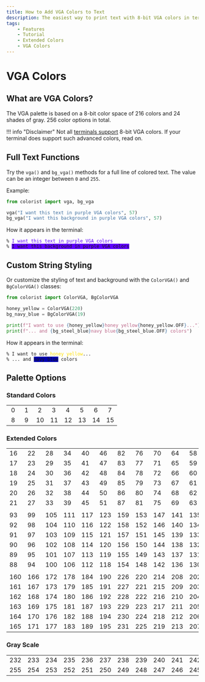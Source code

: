 ```yaml
---
title: How to Add VGA Colors to Text
description: The easiest way to print text with 8-bit VGA colors in terminal output using Colorist for Python. Includes code examples.
tags:
    - Features
    - Tutorial
    - Extended Colors
    - VGA Colors
---
```


# VGA Colors
## What are VGA Colors?
The VGA palette is based on a 8-bit color space of 216 colors and 24 shades of gray. 256 color options in total.

!!! info "Disclaimer"
    Not all [terminals support](../../user-guide/materials/terminal-support.md) 8-bit VGA colors. If your terminal does support such advanced colors, read on.

## Full Text Functions
Try the `vga()` and `bg_vga()` methods for a full line of colored text. The value can be an integer between `0` and `255`.

Example:

```python
from colorist import vga, bg_vga

vga("I want this text in purple VGA colors", 57)
bg_vga("I want this background in purple VGA colors", 57)
```

How it appears in the terminal:

<pre><code>% <span style="color: #5f00ff">I want this text in purple VGA colors</span>
% <span style="background-color: #5f00ff">I want this background in purple VGA colors</span></code></pre>

## Custom String Styling
Or customize the styling of text and background with the `ColorVGA()` and `BgColorVGA()` classes:

```python
from colorist import ColorVGA, BgColorVGA

honey_yellow = ColorVGA(220)
bg_navy_blue = BgColorVGA(19)

print(f"I want to use {honey_yellow}honey yellow{honey_yellow.OFF}...")
print(f"... and {bg_steel_blue}navy blue{bg_steel_blue.OFF} colors")
```

How it appears in the terminal:

<pre><code>% I want to use <span style="color: #ffdf00">honey yellow</span>...
% ... and <span style="background-color: #0000af">navy blue</span> colors</code></pre>

## Palette Options
### Standard Colors

<table>
    <tbody>
        <tr>
            <td class="extended-colors" style="--bg-color: #000000;">&nbsp;0&nbsp;</td>
            <td class="extended-colors" style="--bg-color: #800000;">&nbsp;1&nbsp;</td>
            <td class="extended-colors" style="--bg-color: #008000;">&nbsp;2&nbsp;</td>
            <td class="extended-colors" style="--bg-color: #808000;">&nbsp;3&nbsp;</td>
            <td class="extended-colors" style="--bg-color: #000080;">&nbsp;4&nbsp;</td>
            <td class="extended-colors" style="--bg-color: #800080;">&nbsp;5&nbsp;</td>
            <td class="extended-colors" style="--bg-color: #008080;">&nbsp;6&nbsp;</td>
            <td class="extended-colors" style="--bg-color: #c0c0c0;">&nbsp;7&nbsp;</td>
        </tr>
        <tr>
            <td class="extended-colors" style="--bg-color: #808080;">&nbsp;8&nbsp;</td>
            <td class="extended-colors" style="--bg-color: #ff0000;">&nbsp;9&nbsp;</td>
            <td class="extended-colors" style="--bg-color: #00ff00;">10</td>
            <td class="extended-colors" style="--bg-color: #ffff00;">11</td>
            <td class="extended-colors" style="--bg-color: #0000ff;">12</td>
            <td class="extended-colors" style="--bg-color: #ff00ff;">13</td>
            <td class="extended-colors" style="--bg-color: #00ffff;">14</td>
            <td class="extended-colors" style="--bg-color: #ffffff;">15</td>
        </tr>
    </tbody>
</table>

### Extended Colors

<table>
    <tbody>
        <tr>
            <td class="extended-colors" style="--bg-color: #000000;">16</td>
            <td class="extended-colors" style="--bg-color: #005f00;">22</td>
            <td class="extended-colors" style="--bg-color: #008700;">28</td>
            <td class="extended-colors" style="--bg-color: #00af00;">34</td>
            <td class="extended-colors" style="--bg-color: #00d700;">40</td>
            <td class="extended-colors" style="--bg-color: #00ff00;">46</td>
            <td class="extended-colors" style="--bg-color: #5fff00;">82</td>
            <td class="extended-colors" style="--bg-color: #5fd700;">76</td>
            <td class="extended-colors" style="--bg-color: #5faf00;">70</td>
            <td class="extended-colors" style="--bg-color: #5f8700;">64</td>
            <td class="extended-colors" style="--bg-color: #5f5f00;">58</td>
            <td class="extended-colors" style="--bg-color: #5f0000;">52</td>
        </tr>
        <tr>
            <td class="extended-colors" style="--bg-color: #00005f;">17</td>
            <td class="extended-colors" style="--bg-color: #005f5f;">23</td>
            <td class="extended-colors" style="--bg-color: #00875f;">29</td>
            <td class="extended-colors" style="--bg-color: #00af5f;">35</td>
            <td class="extended-colors" style="--bg-color: #00d75f;">41</td>
            <td class="extended-colors" style="--bg-color: #00ff5f;">47</td>
            <td class="extended-colors" style="--bg-color: #5fff5f;">83</td>
            <td class="extended-colors" style="--bg-color: #5fd75f;">77</td>
            <td class="extended-colors" style="--bg-color: #5faf5f;">71</td>
            <td class="extended-colors" style="--bg-color: #5f875f;">65</td>
            <td class="extended-colors" style="--bg-color: #5f5f5f;">59</td>
            <td class="extended-colors" style="--bg-color: #5f005f;">53</td>
        </tr>
        <tr>
            <td class="extended-colors" style="--bg-color: #000087;">18</td>
            <td class="extended-colors" style="--bg-color: #005f87;">24</td>
            <td class="extended-colors" style="--bg-color: #008787;">30</td>
            <td class="extended-colors" style="--bg-color: #00af87;">36</td>
            <td class="extended-colors" style="--bg-color: #00d787;">42</td>
            <td class="extended-colors" style="--bg-color: #00ff87;">48</td>
            <td class="extended-colors" style="--bg-color: #5fff87;">84</td>
            <td class="extended-colors" style="--bg-color: #5fd787;">78</td>
            <td class="extended-colors" style="--bg-color: #5faf87;">72</td>
            <td class="extended-colors" style="--bg-color: #5f8787;">66</td>
            <td class="extended-colors" style="--bg-color: #5f5f87;">60</td>
            <td class="extended-colors" style="--bg-color: #5f0087;">54</td>
        </tr>
        <tr>
            <td class="extended-colors" style="--bg-color: #0000af;">19</td>
            <td class="extended-colors" style="--bg-color: #005faf;">25</td>
            <td class="extended-colors" style="--bg-color: #0087af;">31</td>
            <td class="extended-colors" style="--bg-color: #00afaf;">37</td>
            <td class="extended-colors" style="--bg-color: #00d7af;">43</td>
            <td class="extended-colors" style="--bg-color: #00ffaf;">49</td>
            <td class="extended-colors" style="--bg-color: #5fffaf;">85</td>
            <td class="extended-colors" style="--bg-color: #5fd7af;">79</td>
            <td class="extended-colors" style="--bg-color: #5fafaf;">73</td>
            <td class="extended-colors" style="--bg-color: #5f87af;">67</td>
            <td class="extended-colors" style="--bg-color: #5f5faf;">61</td>
            <td class="extended-colors" style="--bg-color: #5f00af;">55</td>
        </tr>
        <tr>
            <td class="extended-colors" style="--bg-color: #0000d7;">20</td>
            <td class="extended-colors" style="--bg-color: #005fd7;">26</td>
            <td class="extended-colors" style="--bg-color: #0087d7;">32</td>
            <td class="extended-colors" style="--bg-color: #00afd7;">38</td>
            <td class="extended-colors" style="--bg-color: #00d7d7;">44</td>
            <td class="extended-colors" style="--bg-color: #00ffd7;">50</td>
            <td class="extended-colors" style="--bg-color: #5fffd7;">86</td>
            <td class="extended-colors" style="--bg-color: #5fd7d7;">80</td>
            <td class="extended-colors" style="--bg-color: #5fafd7;">74</td>
            <td class="extended-colors" style="--bg-color: #5f87d7;">68</td>
            <td class="extended-colors" style="--bg-color: #5f5fd7;">62</td>
            <td class="extended-colors" style="--bg-color: #5f00d7;">56</td>
        </tr>
        <tr>
            <td class="extended-colors" style="--bg-color: #0000ff;">21</td>
            <td class="extended-colors" style="--bg-color: #005fff;">27</td>
            <td class="extended-colors" style="--bg-color: #0087ff;">33</td>
            <td class="extended-colors" style="--bg-color: #00afff;">39</td>
            <td class="extended-colors" style="--bg-color: #00d7ff;">45</td>
            <td class="extended-colors" style="--bg-color: #00ffff;">51</td>
            <td class="extended-colors" style="--bg-color: #5fffff;">87</td>
            <td class="extended-colors" style="--bg-color: #5fd7ff;">81</td>
            <td class="extended-colors" style="--bg-color: #5fafff;">75</td>
            <td class="extended-colors" style="--bg-color: #5f87ff;">69</td>
            <td class="extended-colors" style="--bg-color: #5f5fff;">63</td>
            <td class="extended-colors" style="--bg-color: #5f00ff;">57</td>
        </tr>
        <tr>
            <td colspan="12">
        </tr>
        <tr>
            <td class="extended-colors" style="--bg-color: #8700ff;">93</td>
            <td class="extended-colors" style="--bg-color: #875fff;">99</td>
            <td class="extended-colors" style="--bg-color: #8787ff;">105</td>
            <td class="extended-colors" style="--bg-color: #87afff;">111</td>
            <td class="extended-colors" style="--bg-color: #87d7ff;">117</td>
            <td class="extended-colors" style="--bg-color: #87ffff;">123</td>
            <td class="extended-colors" style="--bg-color: #afffff;">159</td>
            <td class="extended-colors" style="--bg-color: #afd7ff;">153</td>
            <td class="extended-colors" style="--bg-color: #afafff;">147</td>
            <td class="extended-colors" style="--bg-color: #af87ff;">141</td>
            <td class="extended-colors" style="--bg-color: #af5fff;">135</td>
            <td class="extended-colors" style="--bg-color: #af00ff;">129</td>
        </tr>
        <tr>
            <td class="extended-colors" style="--bg-color: #8700d7;">92</td>
            <td class="extended-colors" style="--bg-color: #875fd7;">98</td>
            <td class="extended-colors" style="--bg-color: #8787d7;">104</td>
            <td class="extended-colors" style="--bg-color: #87afd7;">110</td>
            <td class="extended-colors" style="--bg-color: #87d7d7;">116</td>
            <td class="extended-colors" style="--bg-color: #87ffd7;">122</td>
            <td class="extended-colors" style="--bg-color: #afffd7;">158</td>
            <td class="extended-colors" style="--bg-color: #afd7d7;">152</td>
            <td class="extended-colors" style="--bg-color: #afafd7;">146</td>
            <td class="extended-colors" style="--bg-color: #af87d7;">140</td>
            <td class="extended-colors" style="--bg-color: #af5fd7;">134</td>
            <td class="extended-colors" style="--bg-color: #af00d7;">128</td>
        </tr>
        <tr>
            <td class="extended-colors" style="--bg-color: #8700af;">91</td>
            <td class="extended-colors" style="--bg-color: #875faf;">97</td>
            <td class="extended-colors" style="--bg-color: #8787af;">103</td>
            <td class="extended-colors" style="--bg-color: #87afaf;">109</td>
            <td class="extended-colors" style="--bg-color: #87d7af;">115</td>
            <td class="extended-colors" style="--bg-color: #87ffaf;">121</td>
            <td class="extended-colors" style="--bg-color: #afffaf;">157</td>
            <td class="extended-colors" style="--bg-color: #afd7af;">151</td>
            <td class="extended-colors" style="--bg-color: #afafaf;">145</td>
            <td class="extended-colors" style="--bg-color: #af87af;">139</td>
            <td class="extended-colors" style="--bg-color: #af5faf;">133</td>
            <td class="extended-colors" style="--bg-color: #af00af;">127</td>
        </tr>
        <tr>
            <td class="extended-colors" style="--bg-color: #870087;">90</td>
            <td class="extended-colors" style="--bg-color: #875f87;">96</td>
            <td class="extended-colors" style="--bg-color: #878787;">102</td>
            <td class="extended-colors" style="--bg-color: #87af87;">108</td>
            <td class="extended-colors" style="--bg-color: #87d787;">114</td>
            <td class="extended-colors" style="--bg-color: #87ff87;">120</td>
            <td class="extended-colors" style="--bg-color: #afff87;">156</td>
            <td class="extended-colors" style="--bg-color: #afd787;">150</td>
            <td class="extended-colors" style="--bg-color: #afaf87;">144</td>
            <td class="extended-colors" style="--bg-color: #af8787;">138</td>
            <td class="extended-colors" style="--bg-color: #af5f87;">132</td>
            <td class="extended-colors" style="--bg-color: #af0087;">126</td>
        </tr>
        <tr>
            <td class="extended-colors" style="--bg-color: #87005f;">89</td>
            <td class="extended-colors" style="--bg-color: #875f5f;">95</td>
            <td class="extended-colors" style="--bg-color: #87875f;">101</td>
            <td class="extended-colors" style="--bg-color: #87af5f;">107</td>
            <td class="extended-colors" style="--bg-color: #87d75f;">113</td>
            <td class="extended-colors" style="--bg-color: #87ff5f;">119</td>
            <td class="extended-colors" style="--bg-color: #afff5f;">155</td>
            <td class="extended-colors" style="--bg-color: #afd75f;">149</td>
            <td class="extended-colors" style="--bg-color: #afaf5f;">143</td>
            <td class="extended-colors" style="--bg-color: #af875f;">137</td>
            <td class="extended-colors" style="--bg-color: #af5f5f;">131</td>
            <td class="extended-colors" style="--bg-color: #af005f;">125</td>
        </tr>
        <tr>
            <td class="extended-colors" style="--bg-color: #870000;">88</td>
            <td class="extended-colors" style="--bg-color: #875f00;">94</td>
            <td class="extended-colors" style="--bg-color: #878700;">100</td>
            <td class="extended-colors" style="--bg-color: #87af00;">106</td>
            <td class="extended-colors" style="--bg-color: #87d700;">112</td>
            <td class="extended-colors" style="--bg-color: #87ff00;">118</td>
            <td class="extended-colors" style="--bg-color: #afff00;">154</td>
            <td class="extended-colors" style="--bg-color: #afd700;">148</td>
            <td class="extended-colors" style="--bg-color: #afaf00;">142</td>
            <td class="extended-colors" style="--bg-color: #af8700;">136</td>
            <td class="extended-colors" style="--bg-color: #af5f00;">130</td>
            <td class="extended-colors" style="--bg-color: #af0000;">124</td>
        </tr>
        <tr>
            <td colspan="12">
        </tr>
        <tr>
            <td class="extended-colors" style="--bg-color: #d70000;">160</td>
            <td class="extended-colors" style="--bg-color: #d75f00;">166</td>
            <td class="extended-colors" style="--bg-color: #d78700;">172</td>
            <td class="extended-colors" style="--bg-color: #dfaf00;">178</td>
            <td class="extended-colors" style="--bg-color: #dfdf00;">184</td>
            <td class="extended-colors" style="--bg-color: #dfff00;">190</td>
            <td class="extended-colors" style="--bg-color: #ffff00;">226</td>
            <td class="extended-colors" style="--bg-color: #ffdf00;">220</td>
            <td class="extended-colors" style="--bg-color: #ffaf00;">214</td>
            <td class="extended-colors" style="--bg-color: #ff8700;">208</td>
            <td class="extended-colors" style="--bg-color: #ff5f00;">202</td>
            <td class="extended-colors" style="--bg-color: #ff0000;">196</td>
        </tr>
        <tr>
            <td class="extended-colors" style="--bg-color: #d7005f;">161</td>
            <td class="extended-colors" style="--bg-color: #d75f5f;">167</td>
            <td class="extended-colors" style="--bg-color: #d7875f;">173</td>
            <td class="extended-colors" style="--bg-color: #dfaf5f;">179</td>
            <td class="extended-colors" style="--bg-color: #dfdf5f;">185</td>
            <td class="extended-colors" style="--bg-color: #dfff5f;">191</td>
            <td class="extended-colors" style="--bg-color: #ffff5f;">227</td>
            <td class="extended-colors" style="--bg-color: #ffdf5f;">221</td>
            <td class="extended-colors" style="--bg-color: #ffaf5f;">215</td>
            <td class="extended-colors" style="--bg-color: #ff875f;">209</td>
            <td class="extended-colors" style="--bg-color: #ff5f5f;">203</td>
            <td class="extended-colors" style="--bg-color: #ff005f;">197</td>
        </tr>
        <tr>
            <td class="extended-colors" style="--bg-color: #d70087;">162</td>
            <td class="extended-colors" style="--bg-color: #d75f87;">168</td>
            <td class="extended-colors" style="--bg-color: #d78787;">174</td>
            <td class="extended-colors" style="--bg-color: #dfaf87;">180</td>
            <td class="extended-colors" style="--bg-color: #dfdf87;">186</td>
            <td class="extended-colors" style="--bg-color: #dfff87;">192</td>
            <td class="extended-colors" style="--bg-color: #ffff87;">228</td>
            <td class="extended-colors" style="--bg-color: #ffdf87;">222</td>
            <td class="extended-colors" style="--bg-color: #ffaf87;">216</td>
            <td class="extended-colors" style="--bg-color: #ff8787;">210</td>
            <td class="extended-colors" style="--bg-color: #ff5f87;">204</td>
            <td class="extended-colors" style="--bg-color: #ff0087;">198</td>
        </tr>
        <tr>
            <td class="extended-colors" style="--bg-color: #d700af;">163</td>
            <td class="extended-colors" style="--bg-color: #d75faf;">169</td>
            <td class="extended-colors" style="--bg-color: #d787af;">175</td>
            <td class="extended-colors" style="--bg-color: #dfafaf;">181</td>
            <td class="extended-colors" style="--bg-color: #dfdfaf;">187</td>
            <td class="extended-colors" style="--bg-color: #dfffaf;">193</td>
            <td class="extended-colors" style="--bg-color: #ffffaf;">229</td>
            <td class="extended-colors" style="--bg-color: #ffdfaf;">223</td>
            <td class="extended-colors" style="--bg-color: #ffafaf;">217</td>
            <td class="extended-colors" style="--bg-color: #ff87af;">211</td>
            <td class="extended-colors" style="--bg-color: #ff5faf;">205</td>
            <td class="extended-colors" style="--bg-color: #ff00af;">199</td>
        </tr>
        <tr>
            <td class="extended-colors" style="--bg-color: #d700d7;">164</td>
            <td class="extended-colors" style="--bg-color: #d75fd7;">170</td>
            <td class="extended-colors" style="--bg-color: #d787d7;">176</td>
            <td class="extended-colors" style="--bg-color: #dfafdf;">182</td>
            <td class="extended-colors" style="--bg-color: #dfdfdf;">188</td>
            <td class="extended-colors" style="--bg-color: #dfffdf;">194</td>
            <td class="extended-colors" style="--bg-color: #ffffdf;">230</td>
            <td class="extended-colors" style="--bg-color: #ffdfdf;">224</td>
            <td class="extended-colors" style="--bg-color: #ffafdf;">218</td>
            <td class="extended-colors" style="--bg-color: #ff87df;">212</td>
            <td class="extended-colors" style="--bg-color: #ff5fdf;">206</td>
            <td class="extended-colors" style="--bg-color: #ff00df;">200</td>
        </tr>
        <tr>
            <td class="extended-colors" style="--bg-color: #d700ff;">165</td>
            <td class="extended-colors" style="--bg-color: #d75fff;">171</td>
            <td class="extended-colors" style="--bg-color: #d787ff;">177</td>
            <td class="extended-colors" style="--bg-color: #dfafff;">183</td>
            <td class="extended-colors" style="--bg-color: #dfdfff;">189</td>
            <td class="extended-colors" style="--bg-color: #dfffff;">195</td>
            <td class="extended-colors" style="--bg-color: #ffffff;">231</td>
            <td class="extended-colors" style="--bg-color: #ffdfff;">225</td>
            <td class="extended-colors" style="--bg-color: #ffafff;">219</td>
            <td class="extended-colors" style="--bg-color: #ff87ff;">213</td>
            <td class="extended-colors" style="--bg-color: #ff5fff;">207</td>
            <td class="extended-colors" style="--bg-color: #ff00ff;">201</td>
        </tr>
    </tbody>
</table>

### Gray Scale

<table>
    <tbody>
        <tr>
            <td class="extended-colors" style="--bg-color: #080808;">232</td>
            <td class="extended-colors" style="--bg-color: #121212;">233</td>
            <td class="extended-colors" style="--bg-color: #1c1c1c;">234</td>
            <td class="extended-colors" style="--bg-color: #262626;">235</td>
            <td class="extended-colors" style="--bg-color: #303030;">236</td>
            <td class="extended-colors" style="--bg-color: #3a3a3a;">237</td>
            <td class="extended-colors" style="--bg-color: #444444;">238</td>
            <td class="extended-colors" style="--bg-color: #4e4e4e;">239</td>
            <td class="extended-colors" style="--bg-color: #585858;">240</td>
            <td class="extended-colors" style="--bg-color: #626262;">241</td>
            <td class="extended-colors" style="--bg-color: #6c6c6c;">242</td>
            <td class="extended-colors" style="--bg-color: #767676;">243</td>
        </tr>
        <tr>
            <td class="extended-colors" style="--bg-color: #eeeeee;">255</td>
            <td class="extended-colors" style="--bg-color: #e4e4e4;">254</td>
            <td class="extended-colors" style="--bg-color: #dadada;">253</td>
            <td class="extended-colors" style="--bg-color: #d0d0d0;">252</td>
            <td class="extended-colors" style="--bg-color: #c6c6c6;">251</td>
            <td class="extended-colors" style="--bg-color: #bcbcbc;">250</td>
            <td class="extended-colors" style="--bg-color: #b2b2b2;">249</td>
            <td class="extended-colors" style="--bg-color: #a8a8a8;">248</td>
            <td class="extended-colors" style="--bg-color: #9e9e9e;">247</td>
            <td class="extended-colors" style="--bg-color: #949494;">246</td>
            <td class="extended-colors" style="--bg-color: #8a8a8a;">245</td>
            <td class="extended-colors" style="--bg-color: #808080;">244</td>
        </tr>
    </tbody>
</table>
